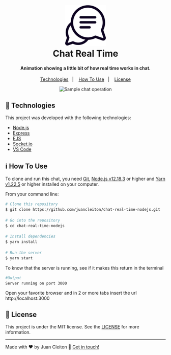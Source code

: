 <h1 align="center">
    <img alt="Sample chat operation" src="./public/assets/icons/logotipo/icon@2x.png" />
    <br>
    Chat Real Time
</h1>

<h4 align="center">
Animation showing a little bit of how real time works in chat.
</h4>

<p align="center">
  <a href="#rocket-technologies">Technologies</a>&nbsp;&nbsp;&nbsp;|&nbsp;&nbsp;&nbsp;
  <a href="#information_source-how-to-use">How To Use</a>&nbsp;&nbsp;&nbsp;|&nbsp;&nbsp;&nbsp;
  <a href="#memo-license">License</a>
</p>

<p align="center">
  <img alt="Sample chat operation" src="./sample.gif" />
</p>

## :rocket: Technologies

This project was developed with the following technologies:

-  [Node.js][nodejs]
-  [Express](https://expressjs.com/pt-br/)
-  [EJS](https://ejs.co/)
-  [Socket.io](https://socket.io/)
-  [VS Code][vc]

## :information_source: How To Use

To clone and run this chat, you need [Git](https://git-scm.com/), [Node.js v12.18.3][nodejs] or higher and [Yarn v1.22.5][yarn] or higher installed on your computer.

From your command line:

```bash
# Clone this repository
$ git clone https://github.com/juancleiton/chat-real-time-nodejs.git

# Go into the repository
$ cd chat-real-time-nodejs

# Install dependencies
$ yarn install

# Run the server
$ yarn start
```

To know that the server is running, see if it makes this return in the terminal
```bash
#Output
Server running on port 3000
```
Open your favorite browser and in 2 or more tabs insert the url http://localhost:3000

## :memo: License
This project is under the MIT license. See the [LICENSE](https://github.com/lukemorales/react-native-design-code/blob/master/LICENSE) for more information.

---

Made with ♥ by Juan Cleiton :wave: [Get in touch!](https://www.linkedin.com/in/juancleiton30/)

[nodejs]: https://nodejs.org/
[yarn]: https://yarnpkg.com/
[vc]: https://code.visualstudio.com/
